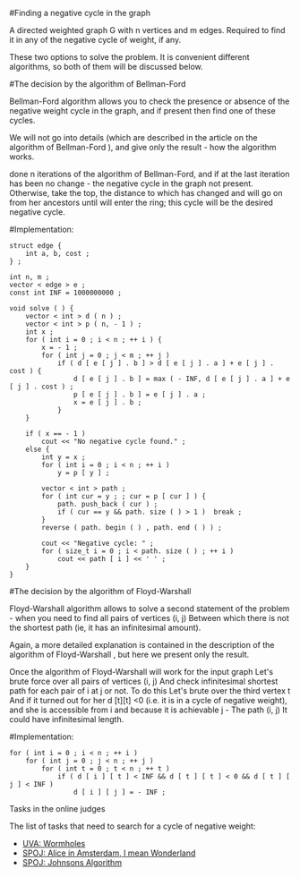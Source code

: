 <!--?title Negative Cycle Search -->

#Finding a negative cycle in the graph

A directed weighted graph G with n vertices and m edges. Required to find it in any of the negative cycle of weight, if any.

These two options to solve the problem. It is convenient different algorithms, so both of them will be discussed below.

#The decision by the algorithm of Bellman-Ford

Bellman-Ford algorithm allows you to check the presence or absence of the negative weight cycle in the graph, and if present then find one of these cycles.

We will not go into details (which are described in the article on the algorithm of Bellman-Ford ), and give only the result - how the algorithm works.

done n iterations of the algorithm of Bellman-Ford, and if at the last iteration has been no change - the negative cycle in the graph not present. Otherwise, take the top, the distance to which has changed and will go on from her ancestors until will enter the ring; this cycle will be the desired negative cycle.

#Implementation:

	struct edge {
		int a, b, cost ;
	} ;
	 
	int n, m ;
	vector < edge > e ;
	const int INF = 1000000000 ;
	 
	void solve ( ) {
		vector < int > d ( n ) ;
		vector < int > p ( n, - 1 ) ;
		int x ;
		for ( int i = 0 ; i < n ; ++ i ) {
			x = - 1 ;
			for ( int j = 0 ; j < m ; ++ j )
				if ( d [ e [ j ] . b ] > d [ e [ j ] . a ] + e [ j ] . cost ) {
					d [ e [ j ] . b ] = max ( - INF, d [ e [ j ] . a ] + e [ j ] . cost ) ;
					p [ e [ j ] . b ] = e [ j ] . a ;
					x = e [ j ] . b ;
				}
		}
	 
		if ( x == - 1 )
			cout << "No negative cycle found." ;
		else {
			int y = x ;
			for ( int i = 0 ; i < n ; ++ i )
				y = p [ y ] ;
	 
			vector < int > path ;
			for ( int cur = y ; ; cur = p [ cur ] ) {
				path. push_back ( cur ) ;
				if ( cur == y && path. size ( ) > 1 )  break ;
			}
			reverse ( path. begin ( ) , path. end ( ) ) ;
	 
			cout << "Negative cycle: " ;
			for ( size_t i = 0 ; i < path. size ( ) ; ++ i )
				cout << path [ i ] << ' ' ;
		}
	} 

#The decision by the algorithm of Floyd-Warshall

Floyd-Warshall algorithm allows to solve a second statement of the problem - when you need to find all pairs of vertices (i, j) Between which there is not the shortest path (ie, it has an infinitesimal amount).

Again, a more detailed explanation is contained in the description of the algorithm of Floyd-Warshall , but here we present only the result.

Once the algorithm of Floyd-Warshall will work for the input graph Let's brute force over all pairs of vertices (i, j) And check infinitesimal shortest path for each pair of i at j or not. To do this Let's brute over the third vertex t And if it turned out for her d [t][t] <0 (i.e. it is in a cycle of negative weight), and she is accessible from i and because it is achievable j - The path (i, j) It could have infinitesimal length.

#Implementation:

	for ( int i = 0 ; i < n ; ++ i )
		for ( int j = 0 ; j < n ; ++ j )
			for ( int t = 0 ; t < n ; ++ t )
				if ( d [ i ] [ t ] < INF && d [ t ] [ t ] < 0 && d [ t ] [ j ] < INF )
					d [ i ] [ j ] = - INF ; 

Tasks in the online judges

The list of tasks that need to search for a cycle of negative weight:
- [UVA: Wormholes](https://uva.onlinejudge.org/index.php?option=com_onlinejudge&Itemid=8&page=show_problem&problem=499)
- [SPOJ: Alice in Amsterdam, I mean Wonderland](http://www.spoj.com/problems/UCV2013B/)
- [SPOJ: Johnsons Algorithm](http://www.spoj.com/problems/JHNSN/)

